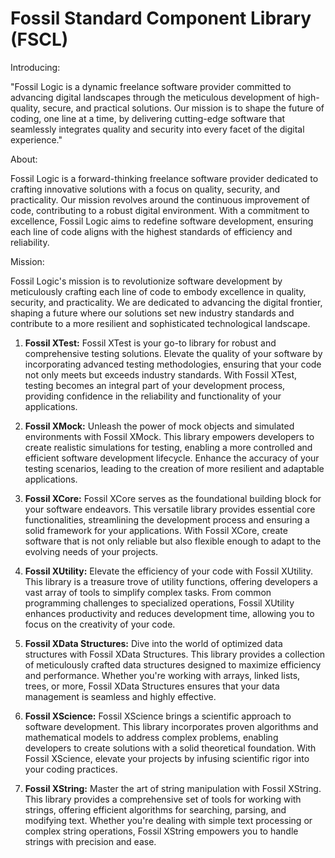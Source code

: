 # Fossil Standard Component Library (FSCL)

Introducing:

"Fossil Logic is a dynamic freelance software provider committed to advancing digital landscapes through the meticulous development of high-quality, secure, and practical solutions. Our mission is to shape the future of coding, one line at a time, by delivering cutting-edge software that seamlessly integrates quality and security into every facet of the digital experience."

About:

Fossil Logic is a forward-thinking freelance software provider dedicated to crafting innovative solutions with a focus on quality, security, and practicality. Our mission revolves around the continuous improvement of code, contributing to a robust digital environment. With a commitment to excellence, Fossil Logic aims to redefine software development, ensuring each line of code aligns with the highest standards of efficiency and reliability.

Mission:

Fossil Logic's mission is to revolutionize software development by meticulously crafting each line of code to embody excellence in quality, security, and practicality. We are dedicated to advancing the digital frontier, shaping a future where our solutions set new industry standards and contribute to a more resilient and sophisticated technological landscape.

1. **Fossil XTest:**
   Fossil XTest is your go-to library for robust and comprehensive testing solutions. Elevate the quality of your software by incorporating advanced testing methodologies, ensuring that your code not only meets but exceeds industry standards. With Fossil XTest, testing becomes an integral part of your development process, providing confidence in the reliability and functionality of your applications.

2. **Fossil XMock:**
   Unleash the power of mock objects and simulated environments with Fossil XMock. This library empowers developers to create realistic simulations for testing, enabling a more controlled and efficient software development lifecycle. Enhance the accuracy of your testing scenarios, leading to the creation of more resilient and adaptable applications.

3. **Fossil XCore:**
   Fossil XCore serves as the foundational building block for your software endeavors. This versatile library provides essential core functionalities, streamlining the development process and ensuring a solid framework for your applications. With Fossil XCore, create software that is not only reliable but also flexible enough to adapt to the evolving needs of your projects.

4. **Fossil XUtility:**
   Elevate the efficiency of your code with Fossil XUtility. This library is a treasure trove of utility functions, offering developers a vast array of tools to simplify complex tasks. From common programming challenges to specialized operations, Fossil XUtility enhances productivity and reduces development time, allowing you to focus on the creativity of your code.

5. **Fossil XData Structures:**
   Dive into the world of optimized data structures with Fossil XData Structures. This library provides a collection of meticulously crafted data structures designed to maximize efficiency and performance. Whether you're working with arrays, linked lists, trees, or more, Fossil XData Structures ensures that your data management is seamless and highly effective.

6. **Fossil XScience:**
   Fossil XScience brings a scientific approach to software development. This library incorporates proven algorithms and mathematical models to address complex problems, enabling developers to create solutions with a solid theoretical foundation. With Fossil XScience, elevate your projects by infusing scientific rigor into your coding practices.

7. **Fossil XString:**
   Master the art of string manipulation with Fossil XString. This library provides a comprehensive set of tools for working with strings, offering efficient algorithms for searching, parsing, and modifying text. Whether you're dealing with simple text processing or complex string operations, Fossil XString empowers you to handle strings with precision and ease.